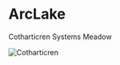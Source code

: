 # ArcLake
Cotharticren Systems Meadow

![Cotharticren](https://github.com/[radicaldeepscale]/[ArcLake]/blob/[branch]/image.png?raw=true)
